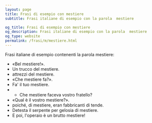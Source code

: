 ```yaml
---
layout: page
title: Frasi di esempio con mestiere 
subtitle: Frasi italiane di esempio con la parola  mestiere

og_title: Frasi di esempio con mestiere 
og_description: Frasi italiane di esempio con la parola  mestiere
og_type: website
permalink: /frasi/m/mestiere.html
---
```


Frasi italiane di esempio contenenti la parola mestiere:


- «Bel mestiere!».
- Un trucco del mestiere.
- attrezzi del mestiere.
- «Che mestiere fa?».
- Fa' il tuo mestiere.
- - Che mestiere faceva vostro fratello?
- «Qual è il vostro mestiere?».
- poiché, di mestiere, eran fabbricanti di tende.
- Detesta il serpente per gelosia di mestiere.
- E poi, l'operaio è un brutto mestiere!

